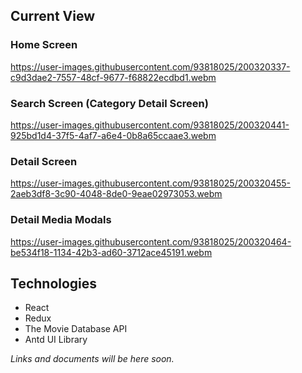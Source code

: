 ## Current View

### Home Screen

https://user-images.githubusercontent.com/93818025/200320337-c9d3dae2-7557-48cf-9677-f68822ecdbd1.webm

### Search Screen (Category Detail Screen)

https://user-images.githubusercontent.com/93818025/200320441-925bd1d4-37f5-4af7-a6e4-0b8a65ccaae3.webm

### Detail Screen

https://user-images.githubusercontent.com/93818025/200320455-2aeb3df8-3c90-4048-8de0-9eae02973053.webm

### Detail Media Modals

https://user-images.githubusercontent.com/93818025/200320464-be534f18-1134-42b3-ad60-3712ace45191.webm

## Technologies

- React
- Redux
- The Movie Database API
- Antd UI Library

*Links and documents will be here soon.*
